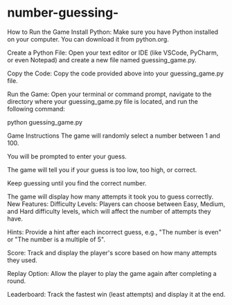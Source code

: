 
# number-guessing-
How to Run the Game
Install Python: Make sure you have Python installed on your computer. You can download it from python.org.

Create a Python File: Open your text editor or IDE (like VSCode, PyCharm, or even Notepad) and create a new file named guessing_game.py.

Copy the Code: Copy the code provided above into your guessing_game.py file.

Run the Game: Open your terminal or command prompt, navigate to the directory where your guessing_game.py file is located, and run the following command:


python guessing_game.py


Game Instructions
The game will randomly select a number between 1 and 100.

You will be prompted to enter your guess.

The game will tell you if your guess is too low, too high, or correct.

Keep guessing until you find the correct number.

The game will display how many attempts it took you to guess correctly.
New Features:
Difficulty Levels: Players can choose between Easy, Medium, and Hard difficulty levels, which will affect the number of attempts they have.

Hints: Provide a hint after each incorrect guess, e.g., "The number is even" or "The number is a multiple of 5".

Score: Track and display the player's score based on how many attempts they used.

Replay Option: Allow the player to play the game again after completing a round.

Leaderboard: Track the fastest win (least attempts) and display it at the end.
